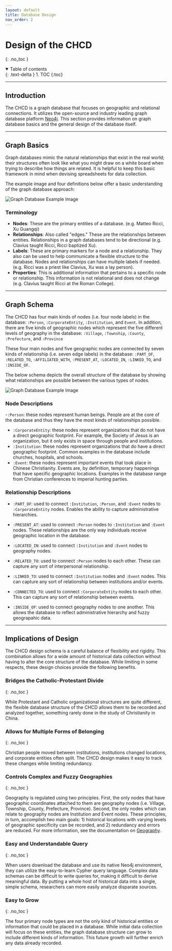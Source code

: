 ```yaml
---
layout: default
title: Database Design
nav_order: 2
---
```


# Design of the CHCD
{: .no_toc }

<details open markdown="block">
  <summary>
    Table of contents
  </summary>
  {: .text-delta }
1. TOC
{:toc}
</details>

---

## Introduction

The CHCD is a graph database that focuses on geographic and relational connections. It utilizes the open-source and industry leading graph database platform [Neo4j](https://neo4j.com/). This section provides information on graph database basics and the general design of the database itself.

---

## Graph Basics
Graph databases mimic the natural relationships that exist in the real world; their structures often look like what you might draw on a white board when trying to describe how things are related. It is helpful to keep this basic framework in mind when devising spreadsheets for data collection.

The example image and four definitions below offer a basic understanding of the graph database approach:

![Graph Database Example Image](https://raw.githubusercontent.com/chcdatabase/data-collection/gh-pages/assets/images/graph_example.jpg)

### Terminology

- **Nodes**: These are the primary entities of a database. (e.g. Matteo Ricci, Xu Guangqi)
- **Relationships**: Also called "edges." These are the relationships between entities. Relationships in a graph databases tend to be directional (e.g. Clavius taught Ricci, Ricci baptized Xu).
- **Labels**: These are primary markers for a node and a relationship. They also can be used to help communicate a flexible structure to the database. Nodes and relationships can have multiple labels if needed. (e.g. Ricci was a priest like Clavius, Xu was a lay person).
- **Properties**: This is additional information that pertains to a specific node or relationship. This information is not relational and does not change (e.g. Clavius taught Ricci at the Roman College).

---

## Graph Schema
The CHCD has four main kinds of nodes (i.e. four node labels) in the database: ```:Person```, ```:CorporateEntity```, ```:Institution```, and ```Event```. In addition, there are five kinds of geographic nodes which represent the five different levels of geography in the database: ```:Village```, ```:Township```, ```:County```, ```:Prefecture```, and ```:Province```

These four main nodes and five geographic nodes are connected by seven kinds of relationship (i.e. seven edge labels) in the database: ```:PART_OF```, ```:RELATED_TO```, ```:AFFILIATED_WITH```, ```:PRESENT_AT```, ```:LOCATED_IN```, ```:LINKED_TO```, and ```:INSIDE_OF```.

The below schema depicts the overall structure of the database by showing what relationships are possible between the various types of nodes.

![Graph Database Example Image](https://raw.githubusercontent.com/chcdatabase/data-collection/gh-pages/assets/images/graph_example.jpg)

### Node Descriptions

-```:Person```: these nodes represent human beings. People are at the core of the database and thus they have the most kinds of relationships possible.
- ```:CorporateEntity```: these nodes represent organizations that do not have a direct geographic footprint. For example, the Society of Jesus is an organization, but it only exists in space through people and institutions.
- ```:Institution```: these nodes represent organizations that do have a direct geographic footprint.  Common examples in the database include churches, hospitals, and schools.
- ```:Event```: these nodes represent important events that took place in Chinese Christianity. Events are, by definition, temporary happenings that have specific geographic locations. Examples in the database range from Christian conferences to imperial hunting parties.

### Relationship Descriptions

- ```:PART_OF```: used to connect ```:Institution```, ```:Person```, and ```:Event``` nodes to ```:CorporateEntity``` nodes. Enables the ability to capture administrative hierarchies.
- ```:PRESENT_AT```: used to connect ```:Person``` nodes to ```:Institution``` and ```:Event``` nodes. These relationships are the only way individuals receive geographic location in the database.
- ```:LOCATED_IN```: used to connect ```:Institution``` and ```:Event``` nodes to geography nodes.

- ```:RELATED_TO```: used to connect ```:Person``` nodes to each other. These can capture any sort of interpersonal relationship.
- ```:LINKED_TO```: used to connect ```:Institution``` nodes and ```:Event``` nodes. This can capture any sort of relationship between institutions and/or events.
- ```:CONNECTED_TO```: used to connect ```:CorporateEntity``` nodes to each other. This can capture any sort of relationship between events.
- ```:INSIDE_OF```: used to connect geography nodes to one another. This allows the database to reflect administrative hierarchy and fuzzy geograpahic data.


---

## Implications of Design
The CHCD design schema is a careful balance of flexibility and rigidity. This combination allows for a wide amount of historical data collection without having to alter the core structure of the database. While limiting in some respects, these design choices provide the following benefits.

### Bridges the Catholic-Protestant Divide
{: .no_toc }

While Protestant and Catholic organizational structures are quite different, the flexible database structure of the CHCD allows them to be recorded and analyzed together, something rarely done in the study of Christianity in China.

### Allows for Multiple Forms of Belonging
{: .no_toc }

Christian people moved between institutions, institutions changed locations, and corporate entities often split. The CHCD design makes it easy to track these changes while limiting redundancy.

### Controls Complex and Fuzzy Geographies
{: .no_toc }

Geography is regulated using two principles. First, the only nodes that have geographic coordinates attached to them are geography nodes (i.e. Village, Township, County, Prefecture, Province). Second, the only nodes which can relate to geography nodes are Institution and Event nodes. These principles, in turn, accomplish two main goals: 1) historical locations with varying levels of geographic specificity can be recorded, and 2) redundancy and errors are reduced. For more information, see the documentation on [Geography](/data-collection/docs/geography).

### Easy and Understandable Query
{: .no_toc }

When users download the database and use its native Neo4j environment, they can utilize the easy-to-learn Cypher query language. Complex data schemas can be difficult to write queries for, making it difficult to derive meaningful data. By putting a whole host of historical data into a single, simple schema, researchers can more easily analyze disparate sources.

### Easy to Grow
{: .no_toc }

The four primary node types are not the only kind of historical entities or information that could be placed in a database. While initial data collection will focus on these entities, the graph database structure can grow to include different kinds of information. This future growth will further enrich any data already recorded.
